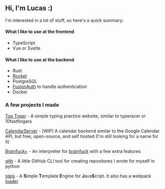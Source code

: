## Hi, I'm Lucas :)

I'm interested in a lot of stuff, so here's a quick summary:

#### What I like to use at the frontend
- TypeScript
- Vue or Svelte

#### What I like to use at the backend
- Rust
- [Rocket](https://rocket.rs)
- PostgreSQL
- [FusionAuth](https://fusionauth.io) to handle authentication
- Docker

### A few projects I made

[Top Typer](https://toptyper.lucasantunes.me) - A simple typing practice website, similar to typeracer or 10fastfingers

[CalendarServer](https://github.com/ItsaMeTuni/calendar-server) - [WIP] A calendar backend similar to the Google Calendar API, but free, open-source, and self hosted (I'm still looking for a name for it)

[Brainfuck+](https://github.com/ItsaMeTuni/brainfuck-plus) - An interpreter for [brainfuck](https://en.wikipedia.org/wiki/Brainfuck) with a few extra features

[gith](https://github.com/ItsaMeTuni/github-helper) - A little GitHub CLI tool for creating repositores I wrote for myself in python

[stejs](https://github.com/ItsaMeTuni/stejs) - A **S**imple **T**emplate **E**ngine for **J**ava**S**cript. It also has a webpack [loader](https://github.com/ItsaMeTuni/stejs-loader)